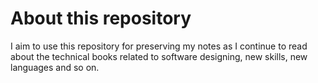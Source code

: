 # About this repository
I aim to use this repository for preserving my notes as I continue to read about the technical books related to software designing, new skills, new languages and so on.